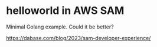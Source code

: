 # helloworld in AWS SAM

Minimal Golang example. Could it be better?

https://dabase.com/blog/2023/sam-developer-experience/
